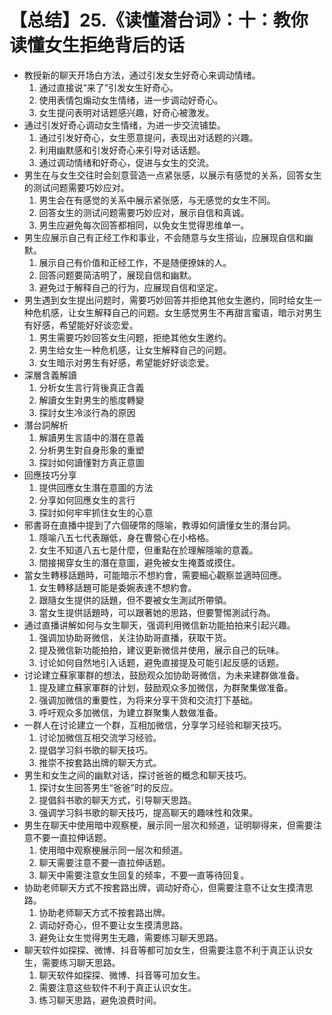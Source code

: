 # 【总结】25.《读懂潜台词》：十：教你读懂女生拒绝背后的话

-   教授新的聊天开场白方法，通过引发女生好奇心来调动情绪。
    1.  通过直接说“来了”引发女生好奇心。
    2.  使用表情包煽动女生情绪，进一步调动好奇心。
    3.  女生提问表明对话题感兴趣，好奇心被激发。
-   通过引发好奇心调动女生情绪，为进一步交流铺垫。
    1.  通过引发好奇心，女生愿意提问，表现出对话题的兴趣。
    2.  利用幽默感和引发好奇心来引导对话话题。
    3.  通过调动情绪和好奇心，促进与女生的交流。
-   男生在与女生交往时会刻意营造一点紧张感，以展示有感觉的关系，回答女生的测试问题需要巧妙应对。
    1.  男生会在有感觉的关系中展示紧张感，与无感觉的女生不同。
    2.  回答女生的测试问题需要巧妙应对，展示自信和真诚。
    3.  男生应避免每次回答都相同，以免女生觉得思维单一。
-   男生应展示自己有正经工作和事业，不会随意与女生搭讪，应展现自信和幽默。
    1.  展示自己有价值和正经工作，不是随便撩妹的人。
    2.  回答问题要简洁明了，展现自信和幽默。
    3.  避免过于解释自己的行为，应展现自信和坚定。
-   男生遇到女生提出问题时，需要巧妙回答并拒绝其他女生邀约，同时给女生一种危机感，让女生解释自己的问题。女生感觉男生不再甜言蜜语，暗示对男生有好感，希望能好好谈恋爱。
    1.  男生需要巧妙回答女生问题，拒绝其他女生邀约。
    2.  男生给女生一种危机感，让女生解释自己的问题。
    3.  女生暗示对男生有好感，希望能好好谈恋爱。
-   深層含義解讀
    1.  分析女生言行背後真正含義
    2.  解讀女生對男生的態度轉變
    3.  探討女生冷淡行為的原因
-   潛台詞解析
    1.  解讀男生言語中的潛在意義
    2.  分析男生對自身形象的重塑
    3.  探討如何讀懂對方真正意圖
-   回應技巧分享
    1.  提供回應女生潛在意圖的方法
    2.  分享如何回應女生的言行
    3.  探討如何牢牢抓住女生的心意
-   邪書哥在直播中提到了六個硬幣的隱喻，教導如何讀懂女生的潛台詞。
    1.  隱喻八五七代表蹦低，身在曹營心在小格格。
    2.  女生不知道八五七是什麼，但重點在於理解隱喻的意義。
    3.  間接揭穿女生的潛在意圖，避免被女生掩蓋或摸住。
-   當女生轉移話題時，可能暗示不想約會，需要細心觀察並適時回應。
    1.  女生轉移話題可能是委婉表達不想約會。
    2.  跟隨女生提供的話題，但不要被女生測試所帶領。
    3.  當女生提供話題時，可以跟著她的思路，但要警惕測試行為。
-   通过直播讲解如何与女生聊天，强调利用微信新功能拍拍来引起兴趣。
    1.  强调加协助哥微信，关注协助哥直播，获取干货。
    2.  提及微信新功能拍拍，建议更新微信并使用，展示自己的玩味。
    3.  讨论如何自然地引入话题，避免直接提及可能引起反感的话题。
-   讨论建立蘇家軍群的想法，鼓励观众加协助哥微信，为未来建群做准备。
    1.  提及建立蘇家軍群的计划，鼓励观众多加微信，为群聚集做准备。
    2.  强调加微信的重要性，为将来分享干货和交流打下基础。
    3.  呼吁观众多加微信，为建立群聚集人数做准备。
-   一群人在讨论建立一个群，互相加微信，分享学习经验和聊天技巧。
    1.  讨论加微信互相交流学习经验。
    2.  提倡学习斜书歌的聊天技巧。
    3.  推崇不按套路出牌的聊天方式。
-   男生和女生之间的幽默对话，探讨爸爸的概念和聊天技巧。
    1.  探讨女生回答男生“爸爸”时的反应。
    2.  提倡斜书歌的聊天方式，引导聊天思路。
    3.  强调学习斜书歌的聊天技巧，提高聊天的趣味性和效果。
-   男生在聊天中使用暗中观察梗，展示同一层次和频道，证明聊得来，但需要注意不要一直拉伸话题。
    1.  使用暗中观察梗展示同一层次和频道。
    2.  聊天需要注意不要一直拉伸话题。
    3.  聊天中需要注意女生回复的频率，不要一直等待回复。
-   协助老师聊天方式不按套路出牌，调动好奇心，但需要注意不让女生摸清思路。
    1.  协助老师聊天方式不按套路出牌。
    2.  调动好奇心，但不要让女生摸清思路。
    3.  避免让女生觉得男生无趣，需要练习聊天思路。
-   聊天软件如探探、微博、抖音等都可加女生，但需要注意不利于真正认识女生，需要练习聊天思路。
    1.  聊天软件如探探、微博、抖音等可加女生。
    2.  需要注意这些软件不利于真正认识女生。
    3.  练习聊天思路，避免浪费时间。
